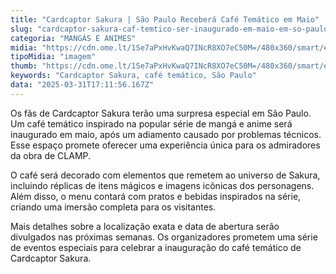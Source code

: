 ```yaml
---
title: "Cardcaptor Sakura | São Paulo Receberá Café Temático em Maio"
slug: "cardcaptor-sakura-caf-temtico-ser-inaugurado-em-maio-em-so-paulo"
categoria: "MANGÁS E ANIMES"
midia: "https://cdn.ome.lt/1Se7aPxHvKwaQ7INcR8XO7eC50M=/480x360/smart/extras/conteudos/Captura_de_tela_2025-03-31_131436.png"
tipoMidia: "imagem"
thumb: "https://cdn.ome.lt/1Se7aPxHvKwaQ7INcR8XO7eC50M=/480x360/smart/extras/conteudos/Captura_de_tela_2025-03-31_131436.png"
keywords: "Cardcaptor Sakura, café temático, São Paulo"
data: "2025-03-31T17:11:56.167Z"
---
```


Os fãs de Cardcaptor Sakura terão uma surpresa especial em São Paulo. Um café temático inspirado na popular série de mangá e anime será inaugurado em maio, após um adiamento causado por problemas técnicos. Esse espaço promete oferecer uma experiência única para os admiradores da obra de CLAMP.

O café será decorado com elementos que remetem ao universo de Sakura, incluindo réplicas de itens mágicos e imagens icônicas dos personagens. Além disso, o menu contará com pratos e bebidas inspirados na série, criando uma imersão completa para os visitantes.

Mais detalhes sobre a localização exata e data de abertura serão divulgados nas próximas semanas. Os organizadores prometem uma série de eventos especiais para celebrar a inauguração do café temático de Cardcaptor Sakura.